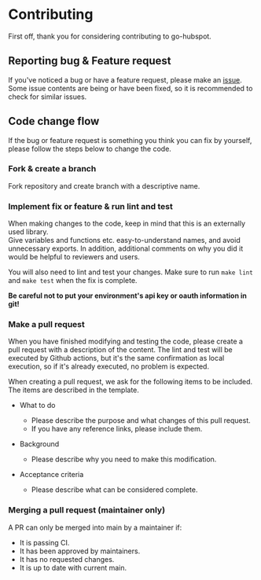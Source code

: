 # Contributing

First off, thank you for considering contributing to go-hubspot.

## Reporting bug & Feature request

If you've noticed a bug or have a feature request, please make an [issue](https://github.com/napptive/go-hubspot/issues).  
Some issue contents are being or have been fixed, so it is recommended to check for similar issues.  

## Code change flow

If the bug or feature request is something you think you can fix by yourself, please follow the steps below to change the code.

### Fork & create a branch

Fork repository and create branch with a descriptive name.  

### Implement fix or feature & run lint and test

When making changes to the code, keep in mind that this is an externally used library.  
Give variables and functions etc. easy-to-understand names, and avoid unnecessary exports. In addition, additional comments on why you did it would be helpful to reviewers and users.

You will also need to lint and test your changes. Make sure to run `make lint` and `make test` when the fix is complete.

**Be careful not to put your environment's api key or oauth information in git!**

### Make a pull request

When you have finished modifying and testing the code, please create a pull request with a description of the content. The lint and test will be executed by Github actions, but it's the same confirmation as local execution, so if it's already executed, no problem is expected.

When creating a pull request, we ask for the following items to be included. The items are described in the template.

- What to do  
  - Please describe the purpose and what changes of this pull request.
  - If you have any reference links, please include them.

- Background  
  - Please describe why you need to make this modification.

- Acceptance criteria  
  - Please describe what can be considered complete.

### Merging a pull request (maintainer only)

A PR can only be merged into main by a maintainer if:
- It is passing CI.
- It has been approved by maintainers.
- It has no requested changes.
- It is up to date with current main.
